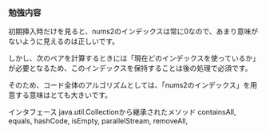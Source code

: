 ### 勉強内容

初期挿入時だけを見ると、nums2のインデックスは常に0なので、あまり意味がないように見えるのは正しいです。

しかし、次のペアを計算するときには「現在どのインデックスを使っているか」が必要となるため、このインデックスを保持することは後の処理で必須です。

そのため、コード全体のアルゴリズムとしては、「nums2のインデックス」を用意する意味はとても大きいです。

インタフェース java.util.Collectionから継承されたメソッド
containsAll, equals, hashCode, isEmpty, parallelStream, removeAll, 

